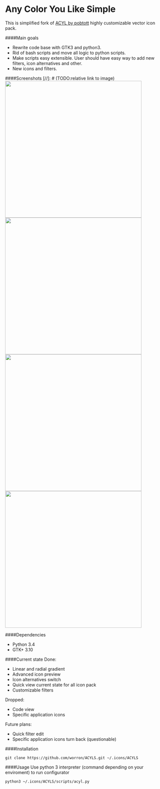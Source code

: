 # Any Color You Like Simple
This is simplified fork of [ACYL by pobtott](http://gnome-look.org/content/show.php/?content=102435) highly customizable vector icon pack.

####Main goals
* Rewrite code base with GTK3 and python3.
* Rid of bash scripts and move all logic to python scripts.
* Make scripts easy extensible. User should have easy way to add new filters, icon alternatives and other.
* New icons and filters.

####Screenshots
[//]: # (TODO:relative link to image)
<img src="https://github.com/worron/ACYLS/wiki/images/Screenshot-1.png" width="440"> <img src="https://github.com/worron/ACYLS/wiki/images/Screenshot-2.png" width="440">
<img src="https://github.com/worron/ACYLS/wiki/images/Screenshot-3.png" width="440"> <img src="https://github.com/worron/ACYLS/wiki/images/Screenshot-4.png" width="440">

####Dependencies
* Python 3.4
* GTK+ 3.10

####Current state
Done:
* Linear and radial gradient
* Advanced icon preview
* Icon alternatives switch
* Quick view current state for all icon pack
* Customizable filters

Dropped:
* Code view
* Specific application icons

Future plans:
* Quick filter edit
* Specific application icons turn back (questionable)

####Installation
```
git clone https://github.com/worron/ACYLS.git ~/.icons/ACYLS
```

####Usage
Use python 3 interpreter (command depending on your enviroment) to run configurator
```
python3 ~/.icons/ACYLS/scripts/acyl.py
```